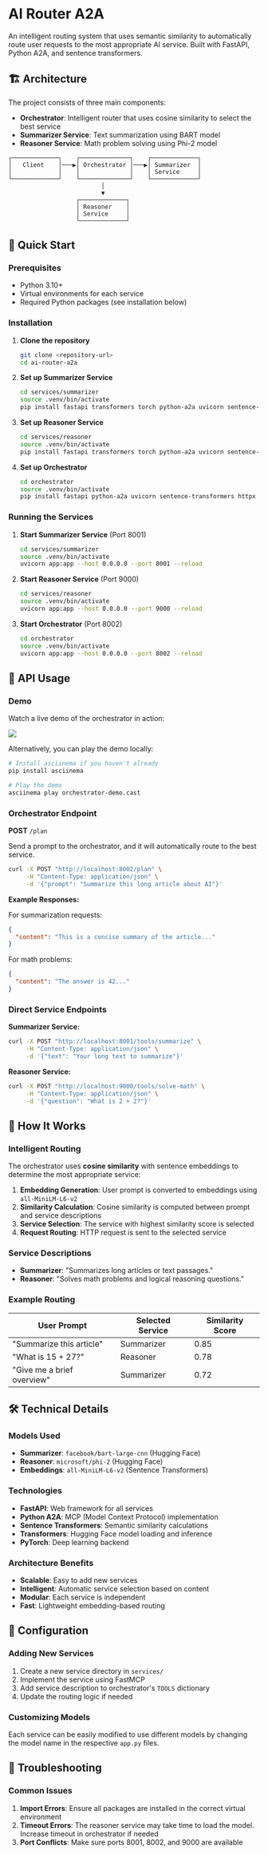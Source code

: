 # AI Router A2A

An intelligent routing system that uses semantic similarity to automatically route user requests to the most appropriate AI service. Built with FastAPI, Python A2A, and sentence transformers.

## 🏗️ Architecture

The project consists of three main components:

- **Orchestrator**: Intelligent router that uses cosine similarity to select the best service
- **Summarizer Service**: Text summarization using BART model
- **Reasoner Service**: Math problem solving using Phi-2 model

```
┌─────────────┐    ┌──────────────┐    ┌─────────────┐
│   Client    │───▶│ Orchestrator │───▶│ Summarizer  │
│             │    │              │    │ Service     │
└─────────────┘    └──────────────┘    └─────────────┘
                          │
                          ▼
                   ┌─────────────┐
                   │ Reasoner    │
                   │ Service     │
                   └─────────────┘
```

## 🚀 Quick Start

### Prerequisites

- Python 3.10+
- Virtual environments for each service
- Required Python packages (see installation below)

### Installation

1. **Clone the repository**
   ```bash
   git clone <repository-url>
   cd ai-router-a2a
   ```

2. **Set up Summarizer Service**
   ```bash
   cd services/summarizer
   source .venv/bin/activate
   pip install fastapi transformers torch python-a2a uvicorn sentence-transformers
   ```

3. **Set up Reasoner Service**
   ```bash
   cd services/reasoner
   source .venv/bin/activate
   pip install fastapi transformers torch python-a2a uvicorn sentence-transformers
   ```

4. **Set up Orchestrator**
   ```bash
   cd orchestrator
   source .venv/bin/activate
   pip install fastapi python-a2a uvicorn sentence-transformers httpx
   ```

### Running the Services

1. **Start Summarizer Service** (Port 8001)
   ```bash
   cd services/summarizer
   source .venv/bin/activate
   uvicorn app:app --host 0.0.0.0 --port 8001 --reload
   ```

2. **Start Reasoner Service** (Port 9000)
   ```bash
   cd services/reasoner
   source .venv/bin/activate
   uvicorn app:app --host 0.0.0.0 --port 9000 --reload
   ```

3. **Start Orchestrator** (Port 8002)
   ```bash
   cd orchestrator
   source .venv/bin/activate
   uvicorn app:app --host 0.0.0.0 --port 8002 --reload
   ```

## 📡 API Usage

### Demo

Watch a live demo of the orchestrator in action:

<a href="https://asciinema.org/a/725259" target="_blank"><img src="https://asciinema.org/a/725259.svg" /></a>

Alternatively, you can play the demo locally:
```bash
# Install asciinema if you haven't already
pip install asciinema

# Play the demo
asciinema play orchestrator-demo.cast
```

### Orchestrator Endpoint

**POST** `/plan`

Send a prompt to the orchestrator, and it will automatically route to the best service.

```bash
curl -X POST "http://localhost:8002/plan" \
     -H "Content-Type: application/json" \
     -d '{"prompt": "Summarize this long article about AI"}'
```

**Example Responses:**

For summarization requests:
```json
{
  "content": "This is a concise summary of the article..."
}
```

For math problems:
```json
{
  "content": "The answer is 42..."
}
```

### Direct Service Endpoints

**Summarizer Service:**
```bash
curl -X POST "http://localhost:8001/tools/summarize" \
     -H "Content-Type: application/json" \
     -d '{"text": "Your long text to summarize"}'
```

**Reasoner Service:**
```bash
curl -X POST "http://localhost:9000/tools/solve-math" \
     -H "Content-Type: application/json" \
     -d '{"question": "What is 2 + 2?"}'
```

## 🧠 How It Works

### Intelligent Routing

The orchestrator uses **cosine similarity** with sentence embeddings to determine the most appropriate service:

1. **Embedding Generation**: User prompt is converted to embeddings using `all-MiniLM-L6-v2`
2. **Similarity Calculation**: Cosine similarity is computed between prompt and service descriptions
3. **Service Selection**: The service with highest similarity score is selected
4. **Request Routing**: HTTP request is sent to the selected service

### Service Descriptions

- **Summarizer**: "Summarizes long articles or text passages."
- **Reasoner**: "Solves math problems and logical reasoning questions."

### Example Routing

| User Prompt | Selected Service | Similarity Score |
|-------------|------------------|------------------|
| "Summarize this article" | Summarizer | 0.85 |
| "What is 15 + 27?" | Reasoner | 0.78 |
| "Give me a brief overview" | Summarizer | 0.72 |

## 🛠️ Technical Details

### Models Used

- **Summarizer**: `facebook/bart-large-cnn` (Hugging Face)
- **Reasoner**: `microsoft/phi-2` (Hugging Face)
- **Embeddings**: `all-MiniLM-L6-v2` (Sentence Transformers)

### Technologies

- **FastAPI**: Web framework for all services
- **Python A2A**: MCP (Model Context Protocol) implementation
- **Sentence Transformers**: Semantic similarity calculations
- **Transformers**: Hugging Face model loading and inference
- **PyTorch**: Deep learning backend

### Architecture Benefits

- **Scalable**: Easy to add new services
- **Intelligent**: Automatic service selection based on content
- **Modular**: Each service is independent
- **Fast**: Lightweight embedding-based routing

## 🔧 Configuration

### Adding New Services

1. Create a new service directory in `services/`
2. Implement the service using FastMCP
3. Add service description to orchestrator's `TOOLS` dictionary
4. Update the routing logic if needed

### Customizing Models

Each service can be easily modified to use different models by changing the model name in the respective `app.py` files.

## 🐛 Troubleshooting

### Common Issues

1. **Import Errors**: Ensure all packages are installed in the correct virtual environment
2. **Timeout Errors**: The reasoner service may take time to load the model. Increase timeout in orchestrator if needed
3. **Port Conflicts**: Make sure ports 8001, 8002, and 9000 are available
